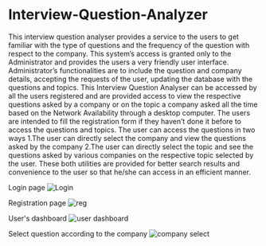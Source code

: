 # Interview-Question-Analyzer
This interview question analyser provides a service to the users to get familiar with the type of questions and the frequency of the question with respect to the company. This system’s access is granted only to the Administrator and provides the users a very friendly user interface.
Administrator’s functionalities are to include the question and company details, accepting the requests of the user, updating the database with the questions and topics.
This Interview Question Analyser can be accessed by all the users registered and are provided access to view the respective questions asked by a company or on the topic a company asked all the time based on the Network Availability through a desktop computer.
	The users are intended to fill the registration form if they haven’t done it before to access the questions and topics. The user can access the questions in two ways
1.The user can directly select the company and view the questions asked by the company
2.The user can directly select the topic and see the questions asked by various companies on the respective topic selected by the user.
		These both utilities are provided for better search results and convenience to the user so that he/she can access in an efficient manner.

Login page
![Login](https://user-images.githubusercontent.com/45101690/68543803-f0c21e80-03e1-11ea-8726-6bb96969e352.png)

Registration page
![reg](https://user-images.githubusercontent.com/45101690/68543854-81006380-03e2-11ea-96f2-038a847882c4.png)

User's dashboard
![user dashboard](https://user-images.githubusercontent.com/45101690/68543861-b9a03d00-03e2-11ea-9df7-cabbe89753a5.png)

Select question according to the company
![company select](https://user-images.githubusercontent.com/45101690/68543876-e81e1800-03e2-11ea-983d-75390ced4800.png)



